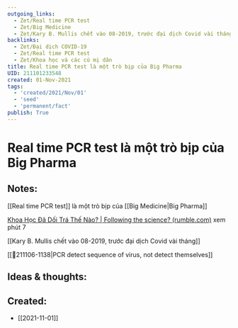 ```yaml
---
outgoing_links:
  - Zet/Real time PCR test
  - Zet/Big Medicine
  - Zet/Kary B. Mullis chết vào 08-2019, trước đại dịch Covid vài tháng
backlinks:
  - Zet/Đại dịch COVID-19
  - Zet/Real time PCR test
  - Zet/Khoa học và các cú mị dân
title: Real time PCR test là một trò bịp của Big Pharma
UID: 211101233548
created: 01-Nov-2021
tags:
  - 'created/2021/Nov/01'
  - 'seed'
  - 'permanent/fact'
publish: True
---
```

# Real time PCR test là một trò bịp của Big Pharma

## Notes:
[[Real time PCR test]] là một trò bịp của [[Big Medicine|Big Pharma]]

[Khoa Học Đã Dối Trá Thế Nào? | Following the science? (rumble.com)](https://rumble.com/vm69ne-khoa-hc-di-tr-th-no-following-the-science.html) xem phút 7

[[Kary B. Mullis chết vào 08-2019, trước đại dịch Covid vài tháng]]

[[💬211106-1138|PCR detect sequence of virus, not detect themselves]]

## Ideas & thoughts:



## Created:
- [[2021-11-01]]
